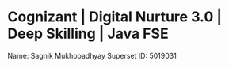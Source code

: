 # Cognizant | Digital Nurture 3.0 | Deep Skilling | Java FSE
Name: Sagnik Mukhopadhyay
Superset ID: 5019031
